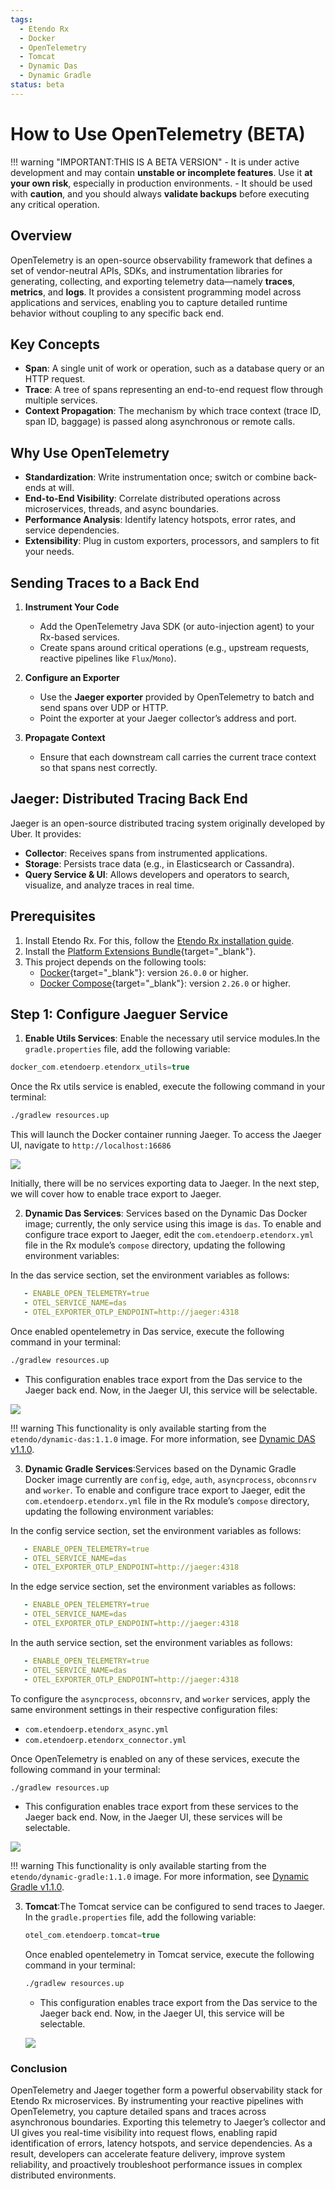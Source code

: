 ```yaml
---
tags:
  - Etendo Rx
  - Docker
  - OpenTelemetry
  - Tomcat
  - Dynamic Das
  - Dynamic Gradle
status: beta
---
```

# How to Use OpenTelemetry (BETA)

!!! warning  "IMPORTANT:THIS IS A BETA VERSION"
    - It is under active development and may contain **unstable or incomplete features**. Use it **at your own risk**, especially in production environments.
    - It should be used with **caution**, and you should always **validate backups** before executing any critical operation.

## Overview

OpenTelemetry is an open-source observability framework that defines a set of vendor-neutral APIs, SDKs, and instrumentation libraries for generating, collecting, and exporting telemetry data—namely **traces**, **metrics**, and **logs**. It provides a consistent programming model across applications and services, enabling you to capture detailed runtime behavior without coupling to any specific back end.

## Key Concepts

- **Span**: A single unit of work or operation, such as a database query or an HTTP request.
- **Trace**: A tree of spans representing an end-to-end request flow through multiple services.
- **Context Propagation**: The mechanism by which trace context (trace ID, span ID, baggage) is passed along asynchronous or remote calls.

## Why Use OpenTelemetry

- **Standardization**: Write instrumentation once; switch or combine back-ends at will.
- **End-to-End Visibility**: Correlate distributed operations across microservices, threads, and async boundaries.
- **Performance Analysis**: Identify latency hotspots, error rates, and service dependencies.
- **Extensibility**: Plug in custom exporters, processors, and samplers to fit your needs.

## Sending Traces to a Back End

1. **Instrument Your Code**
   - Add the OpenTelemetry Java SDK (or auto-injection agent) to your Rx-based services.
   - Create spans around critical operations (e.g., upstream requests, reactive pipelines like `Flux`/`Mono`).

2. **Configure an Exporter**
   - Use the **Jaeger exporter** provided by OpenTelemetry to batch and send spans over UDP or HTTP.
   - Point the exporter at your Jaeger collector’s address and port.

3. **Propagate Context**
   - Ensure that each downstream call carries the current trace context so that spans nest correctly.

## Jaeger: Distributed Tracing Back End

Jaeger is an open-source distributed tracing system originally developed by Uber. It provides:

- **Collector**: Receives spans from instrumented applications.
- **Storage**: Persists trace data (e.g., in Elasticsearch or Cassandra).
- **Query Service & UI**: Allows developers and operators to search, visualize, and analyze traces in real time.

## Prerequisites

1. Install Etendo Rx. For this, follow the [Etendo Rx installation guide](../getting-started.md).
2. Install the [Platform Extensions Bundle](https://marketplace.etendo.cloud/#/product-details?module=5AE4A287F2584210876230321FBEE614){target="_blank"}.
3. This project depends on the following tools:
    - [Docker](https://docs.docker.com/get-docker/){target="_blank"}: version `26.0.0` or higher.
    - [Docker Compose](https://docs.docker.com/compose/install/){target="_blank"}: version `2.26.0` or higher.

## Step 1: Configure Jaeguer Service

1. **Enable Utils Services**: Enable the necessary util service modules.In the `gradle.properties` file, add the following variable:

``` groovy title="gradle.properties"
docker_com.etendoerp.etendorx_utils=true
```

Once the Rx utils service is enabled, execute the following command in your terminal:

```bash
./gradlew resources.up
```

This will launch the Docker container running Jaeger. To access the Jaeger UI, navigate to `http://localhost:16686`

![](../../../assets/developer-guide/etendo-rx/how-to-guides/how-to-use-opentelemetry/jaeger-rx.png)

Initially, there will be no services exporting data to Jaeger. In the next step, we will cover how to enable trace export to Jaeger.

2. **Dynamic Das Services**: Services based on the Dynamic Das Docker image; currently, the only service using this image is `das`.
To enable and configure trace export to Jaeger, edit the `com.etendoerp.etendorx.yml` file in the Rx module’s `compose` directory, updating the following environment variables:

In the das service section, set the environment variables as follows:

   ```com.etendoerp.etendorx.yml
      - ENABLE_OPEN_TELEMETRY=true
      - OTEL_SERVICE_NAME=das
      - OTEL_EXPORTER_OTLP_ENDPOINT=http://jaeger:4318
   ```

   Once enabled opentelemetry in Das service, execute the following command in your terminal:

   ```bash
   ./gradlew resources.up
   ```

   - This configuration enables trace export from the Das service to the Jaeger back end. Now, in the Jaeger UI, this service will be selectable.

   ![](../../../assets/developer-guide/etendo-rx/how-to-guides/how-to-use-opentelemetry/jaeger-das.png)

!!! warning
    This functionality is only available starting from the `etendo/dynamic-das:1.1.0` image. For more information, see [Dynamic DAS v1.1.0](../getting-started.md/#dynamic-das-v110).

3. **Dynamic Gradle Services**:Services based on the Dynamic Gradle Docker image currently are `config`, `edge`, `auth`, `asyncprocess`, `obconnsrv` and `worker`.
To enable and configure trace export to Jaeger, edit the `com.etendoerp.etendorx.yml` file in the Rx module’s `compose` directory, updating the following environment variables:

In the config service section, set the environment variables as follows:

   ```com.etendoerp.etendorx.yml
      - ENABLE_OPEN_TELEMETRY=true
      - OTEL_SERVICE_NAME=das
      - OTEL_EXPORTER_OTLP_ENDPOINT=http://jaeger:4318
   ```
In the edge service section, set the environment variables as follows:

   ```com.etendoerp.etendorx.yml
      - ENABLE_OPEN_TELEMETRY=true
      - OTEL_SERVICE_NAME=das
      - OTEL_EXPORTER_OTLP_ENDPOINT=http://jaeger:4318
   ```
In the auth service section, set the environment variables as follows:

   ```com.etendoerp.etendorx.yml
      - ENABLE_OPEN_TELEMETRY=true
      - OTEL_SERVICE_NAME=das
      - OTEL_EXPORTER_OTLP_ENDPOINT=http://jaeger:4318
   ```

To configure the `asyncprocess`, `obconnsrv`, and `worker` services, apply the same environment settings in their respective configuration files:

   - `com.etendoerp.etendorx_async.yml`
   - `com.etendoerp.etendorx_connector.yml`

   Once OpenTelemetry is enabled on any of these services, execute the following command in your terminal:

   ```bash
   ./gradlew resources.up
   ```

   - This configuration enables trace export from these services to the Jaeger back end. Now, in the Jaeger UI, these services will be selectable.

   ![](../../../assets/developer-guide/etendo-rx/how-to-guides/how-to-use-opentelemetry/jaeger-edge.png)

!!! warning
    This functionality is only available starting from the `etendo/dynamic-gradle:1.1.0` image. For more information, see [Dynamic Gradle v1.1.0](../getting-started.md/#dynamic-gradle-v110).

3. **Tomcat**:The Tomcat service can be configured to send traces to Jaeger. In the `gradle.properties` file, add the following variable:

   ``` groovy title="gradle.properties"
   otel_com.etendoerp.tomcat=true
   ```

   Once enabled opentelemetry in Tomcat service, execute the following command in your terminal:

   ```bash
   ./gradlew resources.up
   ```

   - This configuration enables trace export from the Das service to the Jaeger back end. Now, in the Jaeger UI, this service will be selectable.

   ![](../../../assets/developer-guide/etendo-rx/how-to-guides/how-to-use-opentelemetry/jaeger-tomcat.png)

### Conclusion

OpenTelemetry and Jaeger together form a powerful observability stack for Etendo Rx microservices. By instrumenting your reactive pipelines with OpenTelemetry, you capture detailed spans and traces across asynchronous boundaries. Exporting this telemetry to Jaeger’s collector and UI gives you real-time visibility into request flows, enabling rapid identification of errors, latency hotspots, and service dependencies. As a result, developers can accelerate feature delivery, improve system reliability, and proactively troubleshoot performance issues in complex distributed environments.
